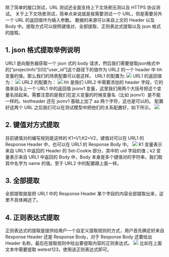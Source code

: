 除了简单的接口测试，URL 测试还全面支持上下文场景压测以及 HTTPS 协议测试。
关于上下文场景测试，简单点来说就是我需要测试一个 URL，但是需要另外一个 URL 的返回值作为输入参数。
数据的来源可以来自上文的 Header 以及 Body 中。提取方式可以按照键值对、全部提取、正则表达式提取以及 json 格式的提取。

## 1. json 格式提取举例说明 
URL1 是向服务器获取一个 json 式的 body 请求，然后我们需要提取json格式中的[“projectinfo”][0][“user_id”]这个路径下的值作为 URL2 的一个 header 中 hh 变量的值。那么我们的场景配置可以是这样。
URL1 的配置为:
![](http://imgcache.tce.fsphere.cn/image/mc.qcloudimg.com/static/img/f7795febc049a9a37ae7daa02209b1b9/image.png)
URL1 的返回值为：
![](http://imgcache.tce.fsphere.cn/image/mc.qcloudimg.com/static/img/fca8b95b3ae01cb242868caf5af1157a/image.png)
URL2 的配置为：
![](http://imgcache.tce.fsphere.cn/image/mc.qcloudimg.com/static/img/dfb34fc0ea55fdd206a53bbfbd7c1b05/image.png)
hh 是我们 URL2 中需要添加的 header 字段，它的值来自与上一个 URL1 中的返回值 jsonv1 变量，这里我们用两个大括号把这个变量名括起来。需要注意的是我们在定义变量的时候变量名（比如 jsonv1）是不能一样的。testheader 还在 jsonv1 基础上加了 aa 两个字符，这也是可以的。
配置好这两个 URL 之后我们可以在测试模型中把他们的关系配置好，如下所示。
![](http://imgcache.tce.fsphere.cn/image/mc.qcloudimg.com/static/img/cff2175f11211283105d116b9105c96a/image.png)
## 2. 键值对方式提取 
目前键值对的编写规则是这样的 K1=V1;K2=V2，键值对可以在 URL1 的 Response Header 中，也可以在 URL1 的 Response Body 中。
![](http://imgcache.tce.fsphere.cn/image/mc.qcloudimg.com/static/img/5bf90f04f94767b770f29ef8563cb718/image.png)
K1 变量表示来自 URL1 中返回的 Header 的 Set-Cookie 部分，其中的 uid 字段的值；k2 变量表示来自 URL1 中返回的 Body 中，Body 本身是多个键值对的字符串，我们取其中名字为 name 的值。至于 URL2 中的配置跟上面一样。

## 3. 全部提取
全部提取就是把 URL1 中的 Response Header 某个字段的内容全部提取出来，这里不具体阐述了。

## 4. 正则表达式提取
正则表达式的提取是提供给用户一个自定义提取规则的方式，用户首先确定好来自 Response Header 还是 Response Body，对于 Response Body 还要给出 Header 名称，最后在提取规则中给出要提取内容的正则表达式。
![](http://imgcache.tce.fsphere.cn/image/mc.qcloudimg.com/static/img/a54fa65195ba64d01bf4d4546360950f/image.png)
比如在上面文本中需要提取 wetest123，使用该正则表达式即可。